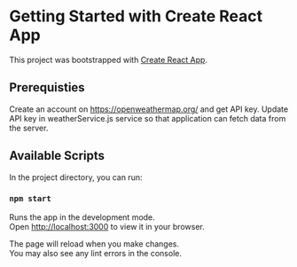 # Getting Started with Create React App

This project was bootstrapped with [Create React App](https://github.com/facebook/create-react-app).

## Prerequisties

Create an account on https://openweathermap.org/ and get API key. Update API key in weatherService.js service so that application can fetch data from the server. 

## Available Scripts

In the project directory, you can run:

### `npm start`

Runs the app in the development mode.\
Open [http://localhost:3000](http://localhost:3000) to view it in your browser.

The page will reload when you make changes.\
You may also see any lint errors in the console.

